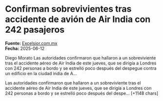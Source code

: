 # Confirman sobrevivientes tras accidente de avión de Air India con 242 pasajeros

**Fuente:** [Excelsior.com.mx](https://www.excelsior.com.mx/global/accidente-air-india-ahmedabad-sobreviviente/1721172)  
**Fecha:** 2025-06-12

Diego Morato
Las autoridades confirmaron que hallaron a un sobreviviente tras el accidente aéreo de Air India de este jueves, que se dirigía a Londres con 242 personas a bordo y se estrelló poco después del despegue contra un edificio en la ciudad india de A…

Las autoridades confirmaron que hallaron a un sobreviviente tras el accidente aéreo de Air India de este jueves, que se dirigía a Londres con 242 personas a bordo y se estrelló poco después del despe… [+1148 chars]
